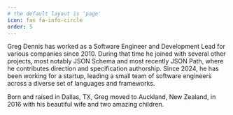 ```yaml
---
# the default layout is 'page'
icon: fas fa-info-circle
order: 5
---
```


Greg Dennis has worked as a Software Engineer and Development Lead for various companies since 2010.  During that time he joined with several other projects, most notably JSON Schema and most recently JSON Path, where he contributes direction and specification authorship.  Since 2024, he has been working for a startup, leading a small team of software engineers across a diverse set of languages and frameworks.

Born and raised in Dallas, TX, Greg moved to Auckland, New Zealand, in 2016 with his beautiful wife and two amazing children.
